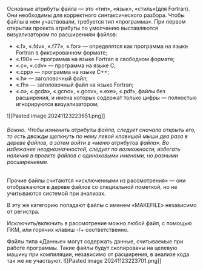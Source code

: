 Основные атрибуты файла — это «тип», «язык», «стиль»(для Fortran). Они необходимы для корректного синтаксического разбора. Чтобы файлы в нем участвовали, требуется тип «программа». При первом открытии проекта атрибуты по умолчанию выставляются визуализатором по расширениям файлов: 
- «.f», «.fdv», «.f77», «.for» — определятся как программа на языке Fortran в фиксированном формате; 
- «.f90» — программа на языке Fortran в свободном формате; 
- «.c», «.cdv» — программа на языке С; 
- «.cpp» — программа на языке C++; 
- «.h» — заголовочный файл; 
- «.fh» — заголовочный файл на языке Fortran; 
- «.o», «.gcda», «.gcno», «.gcov», «.exe», «.pdf», файлы без расширения, и имена которых содержат только цифры — полностью игнорируются визуализатором; 


![[Pasted image 20241123223651.png]]
###### Важно. Чтобы изменить атрибуты файла, следует сначала открыть его, то есть дважды щелкнуть по нему левой клавишей мыши два раза в дереве файлов, а затем войти в «меню атрибутов файла». Во избежание неоднозначностей, следует по возможности, избегать наличия в проекте файлов с одинаковыми именами, но разными расширениями.


Прочие файлы считаются «исключенными из рассмотрения» — они отображаются в дереве файлов со специальной пометкой, но не учитываются системой при анализах. 

В эту же категорию попадают файлы с именем «MAKEFILE» независимо от регистра. 

Исключить/включить в рассмотрение можно любой файл, с помощью ПКМ, или горячих клавиш -/+ соответственно. 

Файлы типа «Данные» могут содержать данные, считываемые при работе программы. Такие файлы будут скопированы на целевую машину при компиляции, независимо от расширения, в анализе кода так же не участвуют.
![[Pasted image 20241123223701.png]]
